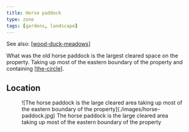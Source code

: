 ```yaml
---
title: Horse paddock
type: zone
tags: [gardens, landscape]
---
```


See also: [[wood-duck-meadows]]

What was the old horse paddock is the largest cleared space on the property. Taking up most of the eastern boundary of the property and containing [[the-circle]].

## Location

<figure markdown>
![The horse paddock is the large cleared area taking up most of the eastern boundary of the property](./images/horse-paddock.jpg)
<caption>The horse paddock is the large cleared area taking up most of the eastern boundary of the property</caption>
</figure>



[//begin]: # "Autogenerated link references for markdown compatibility"
[wood-duck-meadows]: wood-duck-meadows "Wood duck meadows"
[the-circle]: the-circle "The Circle"
[//end]: # "Autogenerated link references"